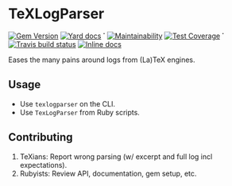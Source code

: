 # TeXLogParser

[![Gem Version](https://badge.fury.io/rb/tex_log_parser.svg)](https://badge.fury.io/rb/tex_log_parser)
[![Yard docs](http://img.shields.io/badge/yard-docs-green.svg)](http://www.rubydoc.info/gems/tex_log_parser/1.0.0.pre.2) **˙**
[![Maintainability](https://api.codeclimate.com/v1/badges/748992a2c5f6570797d4/maintainability)](https://codeclimate.com/github/reitzig/texlogparser/maintainability) 
[![Test Coverage](https://api.codeclimate.com/v1/badges/748992a2c5f6570797d4/test_coverage)](https://codeclimate.com/github/reitzig/texlogparser/test_coverage) **˙**
[![Travis build status](https://api.travis-ci.org/reitzig/texlogparser.svg?branch=master)](https://travis-ci.org/reitzig/texlogparser)
[![Inline docs](http://inch-ci.org/github/reitzig/texlogparser.svg?branch=master)](http://inch-ci.org/github/reitzig/texlogparser)

Eases the many pains around logs from (La)TeX engines. 

## Usage

 * Use `texlogparser` on the CLI.
 * Use `TexLogParser` from Ruby scripts.

## Contributing

 1. TeXians: Report wrong parsing (w/ excerpt and full log incl expectations).
 2. Rubyists: Review API, documentation, gem setup, etc.